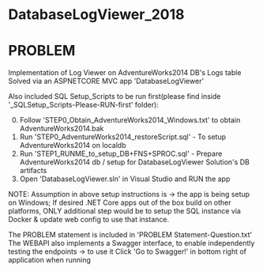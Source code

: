 # DatabaseLogViewer_2018

PROBLEM
========
Implementation of Log Viewer on AdventureWorks2014 DB's Logs table
Solved via an ASPNETCORE MVC app 'DatabaseLogViewer'

Also included SQL Setup_Scripts to be run first(please find inside '_SQLSetup_Scripts-Please-RUN-first' folder):

0) Follow 'STEP0_Obtain_AdventureWorks2014_Windows.txt' to obtain AdventureWorks2014.bak
1) Run 'STEP0_AdventureWorks2014_restoreScript.sql' - To setup AdventureWorks2014 on localdb
2) Run 'STEP1_RUNME_to_setup_DB+FNS+SPROC.sql' - Prepare AdventureWorks2014 db / setup for DatabaseLogViewer Solution's DB artifacts
3) Open 'DatabaseLogViewer.sln' in Visual Studio and RUN the app

NOTE: Assumption in above setup instructions is -> the app is being setup on Windows;
If desired .NET Core apps out of the box build on other platforms, ONLY additional step would be to setup the SQL instance via Docker & update web config to use that instance.

The PROBLEM statement is included in 'PROBLEM Statement-Question.txt'
The WEBAPI also implements a Swagger interface, to enable independently testing the endpoints -> to use it Click 'Go to Swagger!' in bottom right of application when running